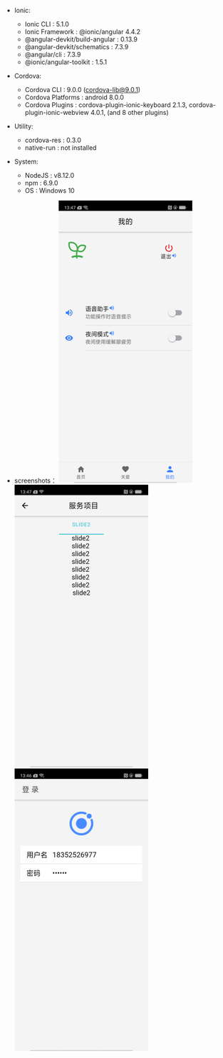 
- Ionic:
  - Ionic CLI                     : 5.1.0
  - Ionic Framework               : @ionic/angular 4.4.2
  - @angular-devkit/build-angular : 0.13.9
  - @angular-devkit/schematics    : 7.3.9
  - @angular/cli                  : 7.3.9
  - @ionic/angular-toolkit        : 1.5.1

- Cordova:
  - Cordova CLI       : 9.0.0 (cordova-lib@9.0.1)
  - Cordova Platforms : android 8.0.0
  - Cordova Plugins   : cordova-plugin-ionic-keyboard 2.1.3, cordova-plugin-ionic-webview 4.0.1, (and 8 other plugins)

- Utility:
  - cordova-res : 0.3.0
  - native-run  : not installed

- System:
  - NodeJS            : v8.12.0 
  - npm               : 6.9.0
  - OS                : Windows 10

- screenshots：
![Image text](https://github.com/Mooiq/ionic5.0case/blob/master/src/assets/img/11.png)
![Image text](https://github.com/Mooiq/ionic5.0case/blob/master/src/assets/img/22.png)
![Image text](https://github.com/Mooiq/ionic5.0case/blob/master/src/assets/img/33.png)
